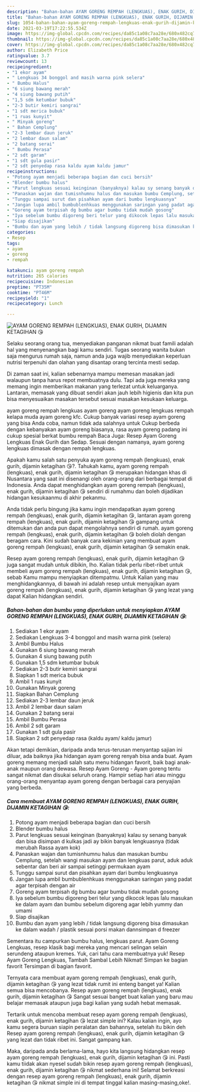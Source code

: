 ```yaml
---
description: "Bahan-bahan AYAM GORENG REMPAH (LENGKUAS), ENAK GURIH, DIJAMIN KETAGIHAN 😘 yang lezat dan Mudah Dibuat"
title: "Bahan-bahan AYAM GORENG REMPAH (LENGKUAS), ENAK GURIH, DIJAMIN KETAGIHAN 😘 yang lezat dan Mudah Dibuat"
slug: 1054-bahan-bahan-ayam-goreng-rempah-lengkuas-enak-gurih-dijamin-ketagihan-yang-lezat-dan-mudah-dibuat
date: 2021-03-19T17:22:55.534Z
image: https://img-global.cpcdn.com/recipes/da85c1a08c7aa28e/680x482cq70/ayam-goreng-rempah-lengkuas-enak-gurih-dijamin-ketagihan-😘-foto-resep-utama.jpg
thumbnail: https://img-global.cpcdn.com/recipes/da85c1a08c7aa28e/680x482cq70/ayam-goreng-rempah-lengkuas-enak-gurih-dijamin-ketagihan-😘-foto-resep-utama.jpg
cover: https://img-global.cpcdn.com/recipes/da85c1a08c7aa28e/680x482cq70/ayam-goreng-rempah-lengkuas-enak-gurih-dijamin-ketagihan-😘-foto-resep-utama.jpg
author: Elizabeth Price
ratingvalue: 3.7
reviewcount: 13
recipeingredient:
- "1 ekor ayam"
- " Lengkuas 34 bonggol and masih warna pink selera"
- " Bumbu Halus"
- "6 siung bawang merah"
- "4 siung bawang putih"
- "1,5 sdm ketumbar bubuk"
- "2-3 butir kemiri sangrai"
- "1 sdt merica bubuk"
- "1 ruas kunyit"
- " Minyak goreng"
- " Bahan Cemplung"
- "2-3 lembar daun jeruk"
- "2 lembar daun salam"
- "2 batang serai"
- " Bumbu Perasa"
- "2 sdt garam"
- "1 sdt gula pasir"
- "2 sdt penyedap rasa kaldu ayam kaldu jamur"
recipeinstructions:
- "Potong ayam menjadi beberapa bagian dan cuci bersih"
- "Blender bumbu halus"
- "Parut lengkuas sesuai keinginan (banyaknya) kalau sy senang banyak dan bisa disimpan d kulkas jadi ay bikin banyak lengkuasnya (tidak merubah Rassa ayam kok)"
- "Panaskan wajan dan tumisnhumnu halus dan masukan bumbu Cemplung, setelah wangi masukan ayam dan lengkuas parut, aduk aduk sebentar dan beri air sampai setinggi permukaan ayam"
- "Tunggu sampai surut dan pisahkan ayam dari bumbu lengkuasnya"
- "Jangan lupa ambil bumbublenhkuas menggunakan saringan yang padat agar terpisah dengan air"
- "Goreng ayam terpisah dg bumbu agar bumbu tidak mudah gosong"
- "Iya sebelum bumbu digoreng beri telur yang dikocok lepas lalu masukan ke dalam ayam dan bumbu sebelum digoreng agar lebih yummy dan umami"
- "Siap disajikan"
- "Bumbu dan ayam yang lebih / tidak langsung digoreng bisa dimasukan ke dalam wadah / plastik sesuai porsi makan dannsimpan d freezer"
categories:
- Resep
tags:
- ayam
- goreng
- rempah

katakunci: ayam goreng rempah 
nutrition: 265 calories
recipecuisine: Indonesian
preptime: "PT35M"
cooktime: "PT46M"
recipeyield: "1"
recipecategory: Lunch

---
```



![AYAM GORENG REMPAH (LENGKUAS), ENAK GURIH, DIJAMIN KETAGIHAN 😘](https://img-global.cpcdn.com/recipes/da85c1a08c7aa28e/680x482cq70/ayam-goreng-rempah-lengkuas-enak-gurih-dijamin-ketagihan-😘-foto-resep-utama.jpg)

Selaku seorang orang tua, menyediakan panganan nikmat buat famili adalah hal yang menyenangkan bagi kamu sendiri. Tugas seorang  wanita bukan saja mengurus rumah saja, namun anda juga wajib menyediakan keperluan nutrisi terpenuhi dan olahan yang disantap orang tercinta mesti sedap.

Di zaman  saat ini, kalian sebenarnya mampu memesan masakan jadi walaupun tanpa harus repot membuatnya dulu. Tapi ada juga mereka yang memang ingin memberikan makanan yang terlezat untuk keluarganya. Lantaran, memasak yang dibuat sendiri akan jauh lebih higienis dan kita pun bisa menyesuaikan masakan tersebut sesuai masakan kesukaan keluarga. 

ayam goreng rempah lengkuas ayam goreng ayam goreng lengkuas rempah kelapa muda ayam goreng kfc. Cukup banyak variasi resep ayam goreng yang bisa Anda coba, namun tidak ada salahnya untuk Cukup berbeda dengan kebanyakan ayam goreng biasanya, rasa ayam goreng padang ini cukup spesial berkat bumbu rempah Baca Juga: Resep Ayam Goreng Lengkuas Enak Gurih dan Sedap. Sesuai dengan namanya, ayam goreng lengkuas dimasak dengan rempah lengkuas.

Apakah kamu salah satu penyuka ayam goreng rempah (lengkuas), enak gurih, dijamin ketagihan 😘?. Tahukah kamu, ayam goreng rempah (lengkuas), enak gurih, dijamin ketagihan 😘 merupakan hidangan khas di Nusantara yang saat ini disenangi oleh orang-orang dari berbagai tempat di Indonesia. Anda dapat menghidangkan ayam goreng rempah (lengkuas), enak gurih, dijamin ketagihan 😘 sendiri di rumahmu dan boleh dijadikan hidangan kesukaanmu di akhir pekanmu.

Anda tidak perlu bingung jika kamu ingin mendapatkan ayam goreng rempah (lengkuas), enak gurih, dijamin ketagihan 😘, lantaran ayam goreng rempah (lengkuas), enak gurih, dijamin ketagihan 😘 gampang untuk ditemukan dan anda pun dapat mengolahnya sendiri di rumah. ayam goreng rempah (lengkuas), enak gurih, dijamin ketagihan 😘 boleh diolah dengan beragam cara. Kini sudah banyak cara kekinian yang membuat ayam goreng rempah (lengkuas), enak gurih, dijamin ketagihan 😘 semakin enak.

Resep ayam goreng rempah (lengkuas), enak gurih, dijamin ketagihan 😘 juga sangat mudah untuk dibikin, lho. Kalian tidak perlu ribet-ribet untuk membeli ayam goreng rempah (lengkuas), enak gurih, dijamin ketagihan 😘, sebab Kamu mampu menyiapkan ditempatmu. Untuk Kalian yang mau menghidangkannya, di bawah ini adalah resep untuk menyajikan ayam goreng rempah (lengkuas), enak gurih, dijamin ketagihan 😘 yang lezat yang dapat Kalian hidangkan sendiri.

<!--inarticleads1-->

##### Bahan-bahan dan bumbu yang diperlukan untuk menyiapkan AYAM GORENG REMPAH (LENGKUAS), ENAK GURIH, DIJAMIN KETAGIHAN 😘:

1. Sediakan 1 ekor ayam
1. Sediakan  Lengkuas 3-4 bonggol and masih warna pink (selera)
1. Ambil  Bumbu Halus
1. Gunakan 6 siung bawang merah
1. Gunakan 4 siung bawang putih
1. Gunakan 1,5 sdm ketumbar bubuk
1. Sediakan 2-3 butir kemiri sangrai
1. Siapkan 1 sdt merica bubuk
1. Ambil 1 ruas kunyit
1. Gunakan  Minyak goreng
1. Siapkan  Bahan Cemplung
1. Sediakan 2-3 lembar daun jeruk
1. Ambil 2 lembar daun salam
1. Gunakan 2 batang serai
1. Ambil  Bumbu Perasa
1. Ambil 2 sdt garam
1. Gunakan 1 sdt gula pasir
1. Siapkan 2 sdt penyedap rasa (kaldu ayam/ kaldu jamur)


Akan tetapi demikian, daripada anda terus-terusan menyantap sajian ini diluar, ada baiknya jika hidangan ayam goreng renyah bisa anda buat. Ayam goreng memang menjadi salah satu menu hidangan favorit, baik bagi anak-anak maupun orang dewasa. Resep Ayam Goreng - Ayam goreng tentu sangat nikmat dan disukai seluruh orang. Hampir setiap hari atau minggu orang-orang menyantap ayam goreng dengan berbagai cara penyajian yang berbeda. 

<!--inarticleads2-->

##### Cara membuat AYAM GORENG REMPAH (LENGKUAS), ENAK GURIH, DIJAMIN KETAGIHAN 😘:

1. Potong ayam menjadi beberapa bagian dan cuci bersih
1. Blender bumbu halus
1. Parut lengkuas sesuai keinginan (banyaknya) kalau sy senang banyak dan bisa disimpan d kulkas jadi ay bikin banyak lengkuasnya (tidak merubah Rassa ayam kok)
1. Panaskan wajan dan tumisnhumnu halus dan masukan bumbu Cemplung, setelah wangi masukan ayam dan lengkuas parut, aduk aduk sebentar dan beri air sampai setinggi permukaan ayam
1. Tunggu sampai surut dan pisahkan ayam dari bumbu lengkuasnya
1. Jangan lupa ambil bumbublenhkuas menggunakan saringan yang padat agar terpisah dengan air
1. Goreng ayam terpisah dg bumbu agar bumbu tidak mudah gosong
1. Iya sebelum bumbu digoreng beri telur yang dikocok lepas lalu masukan ke dalam ayam dan bumbu sebelum digoreng agar lebih yummy dan umami
1. Siap disajikan
1. Bumbu dan ayam yang lebih / tidak langsung digoreng bisa dimasukan ke dalam wadah / plastik sesuai porsi makan dannsimpan d freezer


Sementara itu campurkan bumbu halus, lengkuas parut. Ayam Goreng Lengkuas, resep klasik bagi mereka yang mencari selingan selain serundeng ataupun kremes. Yuk, cari tahu cara membuatnya yuk! Resep Ayam Goreng Lengkuas, Tambah Sambal Lebih Nikmat! Simpan ke bagian favorit Tersimpan di bagian favorit. 

Ternyata cara membuat ayam goreng rempah (lengkuas), enak gurih, dijamin ketagihan 😘 yang lezat tidak rumit ini enteng banget ya! Kalian semua bisa mencobanya. Resep ayam goreng rempah (lengkuas), enak gurih, dijamin ketagihan 😘 Sangat sesuai banget buat kalian yang baru mau belajar memasak ataupun juga bagi kalian yang sudah hebat memasak.

Tertarik untuk mencoba membuat resep ayam goreng rempah (lengkuas), enak gurih, dijamin ketagihan 😘 lezat simple ini? Kalau kalian ingin, ayo kamu segera buruan siapin peralatan dan bahannya, setelah itu bikin deh Resep ayam goreng rempah (lengkuas), enak gurih, dijamin ketagihan 😘 yang lezat dan tidak ribet ini. Sangat gampang kan. 

Maka, daripada anda berlama-lama, hayo kita langsung hidangkan resep ayam goreng rempah (lengkuas), enak gurih, dijamin ketagihan 😘 ini. Pasti kamu tiidak akan nyesel sudah bikin resep ayam goreng rempah (lengkuas), enak gurih, dijamin ketagihan 😘 nikmat sederhana ini! Selamat berkreasi dengan resep ayam goreng rempah (lengkuas), enak gurih, dijamin ketagihan 😘 nikmat simple ini di tempat tinggal kalian masing-masing,oke!.

